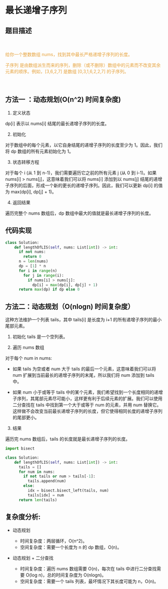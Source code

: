 # 最长递增子序列

## 题目描述

<div style="color: #E6A23C; fontSize: 18px; padding: 20px 0">

给你一个整数数组 nums，找到其中最长严格递增子序列的长度。

子序列 是由数组派生而来的序列，删除（或不删除）数组中的元素而不改变其余元素的顺序。例如，[3,6,2,7] 是数组 [0,3,1,6,2,2,7] 的子序列。

</div>

## 方法一 ：动态规划(O(n^2) 时间复杂度)

1. 定义状态

dp[i] 表示以 nums[i] 结尾的最长递增子序列的长度。

2. 初始化

对于数组中的每个元素，以它自身结尾的递增子序列的长度至少为 1。因此，我们将 dp 数组的所有元素初始化为 1。

3. 状态转移方程

对于每个 i (从 1 到 n-1)，我们需要遍历它之前的所有元素 j (从 0 到 i-1)。如果 nums[i] > nums[j]，这意味着我们可以将 nums[i] 添加到以 nums[j] 结尾的递增子序列的后面，形成一个新的更长的递增子序列。因此，我们可以更新 dp[i] 的值为 max(dp[i], dp[j] + 1)。

4. 返回结果

遍历完整个 nums 数组后，dp 数组中最大的值就是最长递增子序列的长度。

## 代码实现

```python
class Solution:
    def lengthOfLIS(self, nums: List[int]) -> int:
      if not nums:
        return 0
      n = len(nums)
      dp = [1] * n
      for i in range(n)
        for j in range(i):
          if nums[i] > nums[j]:
            dp[i] = max(dp[i], dp[j] + 1)
      return max(dp) if dp else 0
```

## 方法二：动态规划（O(nlogn) 时间复杂度）

这种方法维护一个列表 tails，其中 tails[i] 是长度为 i+1 的所有递增子序列的最小尾部元素。

1. 初始化
   tails 是一个空列表。

2. 遍历 nums 数组

对于每个 num in nums:

- 如果 tails 为空或者 num 大于 tails 的最后一个元素，这意味着我们可以将 num 扩展到当前最长的递增子序列的末尾，所以我们将 num 添加到 tails 中。

- 如果 num 小于或等于 tails 中的某个元素，我们希望找到一个长度相同的递增子序列，其尾部元素尽可能小，这样更有利于后续元素的扩展。我们可以使用二分查找在 tails 中找到第一个大于或等于 num 的元素，并用 num 替换它。这样做不会改变当前最长递增子序列的长度，但它使得相同长度的递增子序列的尾部更小。

3. 结果

遍历完 nums 数组后，tails 的长度就是最长递增子序列的长度。

```python
import bisect

class Solution:
    def lengthOfLIS(self, nums: List[int]) -> int:
      tails = []
      for num in nums:
        if not tails or num > tails[-1]:
          tails.append(num)
        else:
          idx = bisect.bisect_left(tails, num)
          tails[idx] = num
      return len(tails)
```

## 复杂度分析:

- 动态规划

  - 时间复杂度：两层循环，O(n^2)。
  - 空间复杂度：需要一个长度为 n 的 dp 数组，O(n)。

- 动态规划 + 二分查找
  - 时间复杂度：遍历 nums 数组需要 O(n)，每次在 tails 中进行二分查找需要 O(log n)，总的时间复杂度为 O(nlogn)。
  - 空间复杂度：需要一个 tails 列表，最坏情况下其长度可能为 n，O(n)。
